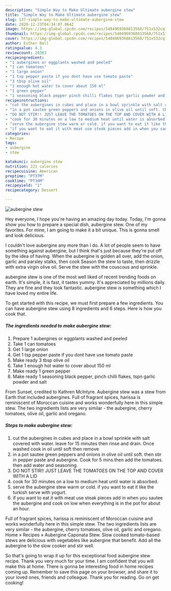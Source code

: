 ```yaml
---
description: "Simple Way to Make Ultimate aubergine stew"
title: "Simple Way to Make Ultimate aubergine stew"
slug: 137-simple-way-to-make-ultimate-aubergine-stew
date: 2020-12-23T04:34:07.064Z
image: https://img-global.cpcdn.com/recipes/5404969368813568/751x532cq70/aubergine-stew-recipe-main-photo.jpg
thumbnail: https://img-global.cpcdn.com/recipes/5404969368813568/751x532cq70/aubergine-stew-recipe-main-photo.jpg
cover: https://img-global.cpcdn.com/recipes/5404969368813568/751x532cq70/aubergine-stew-recipe-main-photo.jpg
author: Esther Ball
ratingvalue: 4.3
reviewcount: 20363
recipeingredient:
- "1 aubergines or eggplants washed and peeled"
- "1 can tomatoes"
- "1 large onion"
- "1 tsp pepper paste if you dont have use tomato paste"
- "3 tbsp olive oil"
- "1 enough hot water to cover about 150 ml"
- "1 green pepper"
- "1 seasoning black pepper pinch chilli flakes tspn garlic powder and salt"
recipeinstructions:
- "cut the aubergines in cubes and place in a bowl sprinkle with salt covered with water. leave for 15 minutes then rinse and drain. Once washed cook in oil until soft then remove"
- "in a pot sautee green peppers and onions in olive oil until soft. then stir in pepper paste and aubergine. Cook for 5 mins.then add the tomatoes. then add water and seasoning."
- "DO NOT STIR!! JUST LEAVE THE TOMATOES ON THE TOP AND COVER WITH A LID"
- "cook for 30 minutes on a low to medium heat until water is absorbed."
- "serve the aubergine stew warm or cold. if you want to eat it like the turkish serve with yogurt."
- "if you want to eat it with meat use steak pieces add in when you sautee the aubergine and cook on low when everything is in the pot for about an hour."
categories:
- Recipe
tags:
- aubergine
- stew

katakunci: aubergine stew 
nutrition: 221 calories
recipecuisine: American
preptime: "PT37M"
cooktime: "PT30M"
recipeyield: "1"
recipecategory: Dessert

---
```



![aubergine stew](https://img-global.cpcdn.com/recipes/5404969368813568/751x532cq70/aubergine-stew-recipe-main-photo.jpg)

Hey everyone, I hope you're having an amazing day today. Today, I'm gonna show you how to prepare a special dish, aubergine stew. One of my favorites. For mine, I am going to make it a bit unique. This is gonna smell and look delicious.

I couldn&#39;t love aubergine any more than I do. A lot of people seem to have something against aubergine, but I think that&#39;s just because they&#39;re put off by the idea of having. When the aubergine is golden all over, add the onion, garlic and parsley stalks, then cook Season the stew to taste, then drizzle with extra virgin olive oil. Serve the stew with the couscous and sprinkle.

aubergine stew is one of the most well liked of recent trending foods on earth. It's simple, it is fast, it tastes yummy. It's appreciated by millions daily. They are fine and they look fantastic. aubergine stew is something which I have loved my entire life.


To get started with this recipe, we must first prepare a few ingredients. You can have aubergine stew using 8 ingredients and 6 steps. Here is how you cook that.

<!--inarticleads1-->

##### The ingredients needed to make aubergine stew:

1. Prepare 1 aubergines or eggplants washed and peeled
1. Take 1 can tomatoes
1. Get 1 large onion
1. Get 1 tsp pepper paste if you dont have use tomato paste
1. Make ready 3 tbsp olive oil
1. Take 1 enough hot water to cover about 150 ml
1. Make ready 1 green pepper
1. Make ready 1 seasoning black pepper, pinch chilli flakes, tspn garlic powder and salt


From Sunset, credited to Kathren McIntyre. Aubergine stew was a stew from Earth that included aubergines. Full of fragrant spices, harissa is reminiscent of Moroccan cuisine and works wonderfully here in this simple stew. The two ingredients lists are very similar - the aubergine, cherry tomatoes, olive oil, garlic and oregano. 

<!--inarticleads2-->

##### Steps to make aubergine stew:

1. cut the aubergines in cubes and place in a bowl sprinkle with salt covered with water. leave for 15 minutes then rinse and drain. Once washed cook in oil until soft then remove
1. in a pot sautee green peppers and onions in olive oil until soft. then stir in pepper paste and aubergine. Cook for 5 mins.then add the tomatoes. then add water and seasoning.
1. DO NOT STIR!! JUST LEAVE THE TOMATOES ON THE TOP AND COVER WITH A LID
1. cook for 30 minutes on a low to medium heat until water is absorbed.
1. serve the aubergine stew warm or cold. if you want to eat it like the turkish serve with yogurt.
1. if you want to eat it with meat use steak pieces add in when you sautee the aubergine and cook on low when everything is in the pot for about an hour.


Full of fragrant spices, harissa is reminiscent of Moroccan cuisine and works wonderfully here in this simple stew. The two ingredients lists are very similar - the aubergine, cherry tomatoes, olive oil, garlic and oregano. Home » Recipes » Aubergine Caponata Stew. Slow cooked tomato-based stews are delicious with vegetables like aubergine that benefit. Add all the aubergine to the slow cooker and stir well. 

So that's going to wrap it up for this exceptional food aubergine stew recipe. Thank you very much for your time. I am confident that you will make this at home. There is gonna be interesting food in home recipes coming up. Remember to save this page on your browser, and share it to your loved ones, friends and colleague. Thank you for reading. Go on get cooking!
